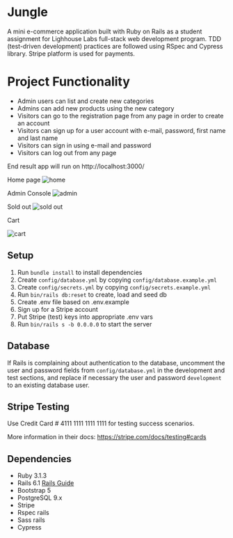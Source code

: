 # Jungle

A mini e-commerce application built with Ruby on Rails as a student assignment for Lighhouse Labs full-stack web development program. TDD (test-driven development) practices are followed using RSpec and Cypress library. Stripe platform is used for payments.

# Project Functionality
* Admin users can list and create new categories
* Admins can add new products using the new category
* Visitors can go to the registration page from any page in order to create an account
* Visitors can sign up for a user account with e-mail, password, first name and last name
* Visitors can sign in using e-mail and password
* Visitors can log out from any page

End result
app will run on http://localhost:3000/

Home page
![home](https://user-images.githubusercontent.com/95922075/225391215-1bf3ab86-6df2-4680-a00f-76fc1c8ade15.jpg)

Admin Console
![admin](https://user-images.githubusercontent.com/95922075/225391319-ce8b5e5f-993a-4217-96ed-a1f077a33dcb.jpg)

Sold out
![sold out](https://user-images.githubusercontent.com/95922075/225391430-bd96ed77-d5a8-4515-869f-07218da5991e.jpg)

Cart

![cart](https://user-images.githubusercontent.com/95922075/225393476-28fa64ac-0926-4701-b0ee-73c2c811f0ae.jpg)

## Setup

1. Run `bundle install` to install dependencies
2. Create `config/database.yml` by copying `config/database.example.yml`
3. Create `config/secrets.yml` by copying `config/secrets.example.yml`
4. Run `bin/rails db:reset` to create, load and seed db
5. Create .env file based on .env.example
6. Sign up for a Stripe account
7. Put Stripe (test) keys into appropriate .env vars
8. Run `bin/rails s -b 0.0.0.0` to start the server

## Database

If Rails is complaining about authentication to the database, uncomment the user and password fields from `config/database.yml` in the development and test sections, and replace if necessary the user and password `development` to an existing database user.

## Stripe Testing

Use Credit Card # 4111 1111 1111 1111 for testing success scenarios.

More information in their docs: <https://stripe.com/docs/testing#cards>

## Dependencies

- Ruby 3.1.3
- Rails 6.1 [Rails Guide](http://guides.rubyonrails.org/v6.1/)
- Bootstrap 5
- PostgreSQL 9.x
- Stripe
- Rspec rails
- Sass rails
- Cypress 
